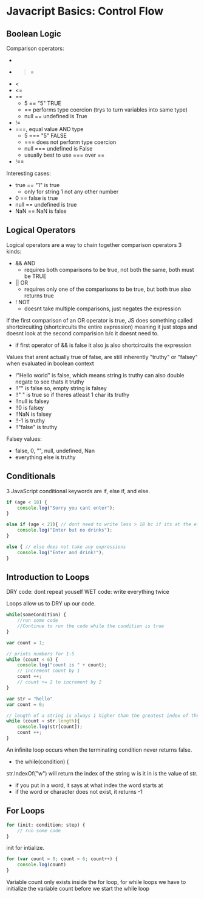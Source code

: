 # Javacript Basics: Control Flow

## Boolean Logic

Comparison operators:

- >
- >=
- <
- <=
- ==
  - 5 == "5" TRUE
  - == performs type coercion (trys to turn variables into same type)
  - null == undefined is True
- !=
- ===, equal value AND type
  - 5 === "5" FALSE
  - === does not perform type coercion
  - null === undefined is False
  - usually best to use === over ==
- !==

Interesting cases:

- true == "1" is true
  - only for string 1 not any other number
- 0 == false is true
- null == undefined is true
- NaN == NaN is false

## Logical Operators

Logical operators are a way to chain together comparison operators
3 kinds:

- && AND
  - requires both comparisons to be true, not both the same, both must be TRUE
- || OR
  - requires only one of the comparisons to be true, but both true also returns true
- ! NOT
  - doesnt take multiple comparisons, just negates the expression

If the first comparison of an OR operator is true, JS does something called shortcircuiting (shortcircuits the entire expression) meaning it just stops and doesnt look at the second comparision b/c it doesnt need to.

- if first operator of && is false it also js also shortcircuits the expression

Values that arent actually true of false, are still inherently "truthy" or "falsey" when evaluated in boolean context

- !"Hello world" is false, which means string is truthy can also double negate to see thats it truthy
- !!"" is false so, empty string is falsey
- !!" " is true so if theres atleast 1 char its truthy
- !!null is falsey
- !!0 is falsey
- !!NaN is falsey
- !!-1 is truthy
- !!"false" is truthy

Falsey values:

- false, 0, "", null, undefined, Nan
- everything else is truthy

## Conditionals

3 JavaScript conditional keywords are if, else if, and else.

```js
if (age < 18) {
    console.log("Sorry you cant enter");
}

else if (age < 21){ // dont need to write less > 18 bc if its at the else if it must be greater than 18
    console.log("Enter but no drinks");
}

else { // else does not take any expressions
    console.log("Enter and drink!");
}
```

## Introduction to Loops

DRY code: dont repeat youself
WET code: write everything twice

Loops allow us to DRY up our code.

```js
while(someCondition) {
    //run some code
    //Continue to run the code while the condition is true
}
```

```js
var count = 1;

// prints numbers for 1-5
while (count < 6) {
    console.log("count is " + count);
    // increment count by 1
    count ++;
    // count += 2 to increment by 2
}
```

```js
var str = "hello"
var count = 0;

// length of a string is always 1 higher than the greatest index of the string
while (count < str.length){
    console.log(str[count]);
    count ++;
}
```

An infinite loop occurs when the terminating condition never returns false.

- the while(condition) {

str.IndexOf("w") will return the index of the string w is it in is the value of str.

- if you put in a word, it says at what index the word starts at
- if the word or character does not exist, it returns -1

## For Loops

```js
for (init; condition; step) {
    // run some code
}
```

init for intialize.

```js
for (var count = 0; count < 6; count++) {
    console.log(count)
}
```

Variable count only exists inside the for loop, for while loops we have to initialize the variable count before we start the while loop
